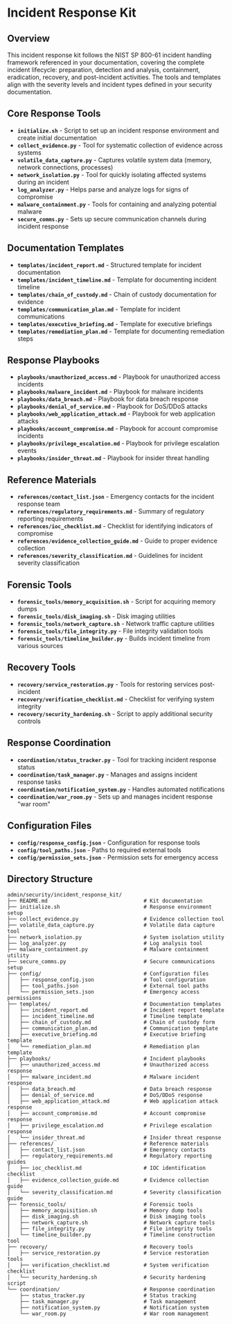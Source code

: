 # Incident Response Kit

## Overview

This incident response kit follows the NIST SP 800-61 incident handling framework referenced in your documentation, covering the complete incident lifecycle: preparation, detection and analysis, containment, eradication, recovery, and post-incident activities. The tools and templates align with the severity levels and incident types defined in your security documentation.

## Core Response Tools

- **`initialize.sh`** - Script to set up an incident response environment and create initial documentation
- **`collect_evidence.py`** - Tool for systematic collection of evidence across systems
- **`volatile_data_capture.py`** - Captures volatile system data (memory, network connections, processes)
- **`network_isolation.py`** - Tool for quickly isolating affected systems during an incident
- **`log_analyzer.py`** - Helps parse and analyze logs for signs of compromise
- **`malware_containment.py`** - Tools for containing and analyzing potential malware
- **`secure_comms.py`** - Sets up secure communication channels during incident response

## Documentation Templates

- **`templates/incident_report.md`** - Structured template for incident documentation
- **`templates/incident_timeline.md`** - Template for documenting incident timeline
- **`templates/chain_of_custody.md`** - Chain of custody documentation for evidence
- **`templates/communication_plan.md`** - Template for incident communications
- **`templates/executive_briefing.md`** - Template for executive briefings
- **`templates/remediation_plan.md`** - Template for documenting remediation steps

## Response Playbooks

- **`playbooks/unauthorized_access.md`** - Playbook for unauthorized access incidents
- **`playbooks/malware_incident.md`** - Playbook for malware incidents
- **`playbooks/data_breach.md`** - Playbook for data breach response
- **`playbooks/denial_of_service.md`** - Playbook for DoS/DDoS attacks
- **`playbooks/web_application_attack.md`** - Playbook for web application attacks
- **`playbooks/account_compromise.md`** - Playbook for account compromise incidents
- **`playbooks/privilege_escalation.md`** - Playbook for privilege escalation events
- **`playbooks/insider_threat.md`** - Playbook for insider threat handling

## Reference Materials

- **`references/contact_list.json`** - Emergency contacts for the incident response team
- **`references/regulatory_requirements.md`** - Summary of regulatory reporting requirements
- **`references/ioc_checklist.md`** - Checklist for identifying indicators of compromise
- **`references/evidence_collection_guide.md`** - Guide to proper evidence collection
- **`references/severity_classification.md`** - Guidelines for incident severity classification

## Forensic Tools

- **`forensic_tools/memory_acquisition.sh`** - Script for acquiring memory dumps
- **`forensic_tools/disk_imaging.sh`** - Disk imaging utilities
- **`forensic_tools/network_capture.sh`** - Network traffic capture utilities
- **`forensic_tools/file_integrity.py`** - File integrity validation tools
- **`forensic_tools/timeline_builder.py`** - Builds incident timeline from various sources

## Recovery Tools

- **`recovery/service_restoration.py`** - Tools for restoring services post-incident
- **`recovery/verification_checklist.md`** - Checklist for verifying system integrity
- **`recovery/security_hardening.sh`** - Script to apply additional security controls

## Response Coordination

- **`coordination/status_tracker.py`** - Tool for tracking incident response status
- **`coordination/task_manager.py`** - Manages and assigns incident response tasks
- **`coordination/notification_system.py`** - Handles automated notifications
- **`coordination/war_room.py`** - Sets up and manages incident response "war room"

## Configuration Files

- **`config/response_config.json`** - Configuration for response tools
- **`config/tool_paths.json`** - Paths to required external tools
- **`config/permission_sets.json`** - Permission sets for emergency access

## Directory Structure

```plaintext
admin/security/incident_response_kit/
├── README.md                               # Kit documentation
├── initialize.sh                           # Response environment setup
├── collect_evidence.py                     # Evidence collection tool
├── volatile_data_capture.py                # Volatile data capture tool
├── network_isolation.py                    # System isolation utility
├── log_analyzer.py                         # Log analysis tool
├── malware_containment.py                  # Malware containment utility
├── secure_comms.py                         # Secure communications setup
├── config/                                 # Configuration files
│   ├── response_config.json                # Tool configuration
│   ├── tool_paths.json                     # External tool paths
│   └── permission_sets.json                # Emergency access permissions
├── templates/                              # Documentation templates
│   ├── incident_report.md                  # Incident report template
│   ├── incident_timeline.md                # Timeline template
│   ├── chain_of_custody.md                 # Chain of custody form
│   ├── communication_plan.md               # Communication template
│   ├── executive_briefing.md               # Executive briefing template
│   └── remediation_plan.md                 # Remediation plan template
├── playbooks/                              # Incident playbooks
│   ├── unauthorized_access.md              # Unauthorized access response
│   ├── malware_incident.md                 # Malware incident response
│   ├── data_breach.md                      # Data breach response
│   ├── denial_of_service.md                # DoS/DDoS response
│   ├── web_application_attack.md           # Web application attack response
│   ├── account_compromise.md               # Account compromise response
│   ├── privilege_escalation.md             # Privilege escalation response
│   └── insider_threat.md                   # Insider threat response
├── references/                             # Reference materials
│   ├── contact_list.json                   # Emergency contacts
│   ├── regulatory_requirements.md          # Regulatory reporting guides
│   ├── ioc_checklist.md                    # IOC identification checklist
│   ├── evidence_collection_guide.md        # Evidence collection guide
│   └── severity_classification.md          # Severity classification guide
├── forensic_tools/                         # Forensic tools
│   ├── memory_acquisition.sh               # Memory dump tools
│   ├── disk_imaging.sh                     # Disk imaging tools
│   ├── network_capture.sh                  # Network capture tools
│   ├── file_integrity.py                   # File integrity tools
│   └── timeline_builder.py                 # Timeline construction tool
├── recovery/                               # Recovery tools
│   ├── service_restoration.py              # Service restoration tools
│   ├── verification_checklist.md           # System verification checklist
│   └── security_hardening.sh               # Security hardening script
└── coordination/                           # Response coordination
    ├── status_tracker.py                   # Status tracking
    ├── task_manager.py                     # Task management
    ├── notification_system.py              # Notification system
    └── war_room.py                         # War room management
```
